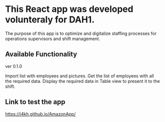 # This React app was developed volunteraly for DAH1.

The purpose of this app is to optimize and digitalize staffing processes for operations supervisors and shift management. 

## Available Functionality

ver 0.1.0

Import list with employees and pictures.
Get the list of employees with all the required data.
Display the required data in Table view to present it to the shift.

## Link to test the app
  https://i4kh.github.io/AmazonApp/
